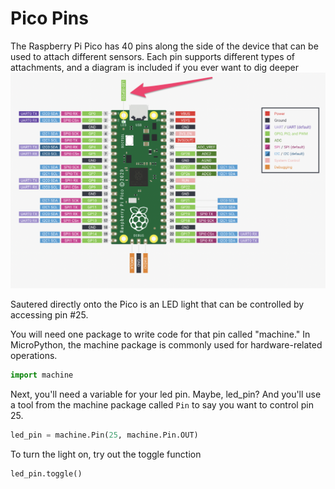 # Pico Pins
The Raspberry Pi Pico has 40 pins along the side of the device that can be used to attach different sensors. Each pin supports different types of attachments, and a diagram is included if you ever want to dig deeper
![Pico Pinout](img/pico_pinout_diagram.png)

Sautered directly onto the Pico is an LED light that can be controlled by accessing pin #25. 

You will need one package to write code for that pin called "machine." In MicroPython, the machine package is commonly used for hardware-related operations.
```python
import machine
```

Next, you'll need a variable for your led pin. Maybe, led_pin? And you'll use a tool from the machine package called `Pin` to say you want to control pin 25.
```python
led_pin = machine.Pin(25, machine.Pin.OUT)
```

To turn the light on, try out the toggle function
```python
led_pin.toggle()
```
